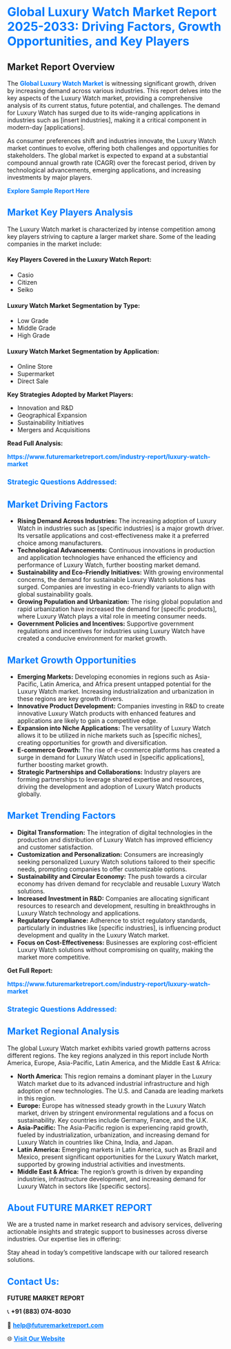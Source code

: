 <h1 style="color: #007BFF;">Global Luxury Watch Market Report 2025-2033: Driving Factors, Growth Opportunities, and Key Players</h1>

<section id="overview">
<h2>Market Report Overview</h2>
<p>The <a href="https://www.futuremarketreport.com/industry-report/luxury-watch-market" style="color: #007BFF; text-decoration: none;"><strong>Global Luxury Watch Market</strong></a> is witnessing significant growth, driven by increasing demand across various industries. This report delves into the key aspects of the Luxury Watch market, providing a comprehensive analysis of its current status, future potential, and challenges. The demand for Luxury Watch has surged due to its wide-ranging applications in industries such as [insert industries], making it a critical component in modern-day [applications].</p>
<p>As consumer preferences shift and industries innovate, the Luxury Watch market continues to evolve, offering both challenges and opportunities for stakeholders. The global market is expected to expand at a substantial compound annual growth rate (CAGR) over the forecast period, driven by technological advancements, emerging applications, and increasing investments by major players.</p>
</section>

<section id="overview">
<p><a href="https://www.futuremarketreport.com/request-sample/reportId=88417" style="color: #007BFF; text-decoration: none;"><strong>Explore Sample Report Here</strong></a></p>
</section>

<section id="key-players">
<h2 style="color: #007BFF;">Market Key Players Analysis</h2>
<p>The Luxury Watch market is characterized by intense competition among key players striving to capture a larger market share. Some of the leading companies in the market include:</p>
<h4>Key Players Covered in the Luxury Watch Report:</h4>
<ul><li>Casio</li><li>Citizen</li><li>Seiko</li></ul>
<h4>Luxury Watch Market Segmentation by Type:</h4>
<ul><li>Low Grade</li><li>Middle Grade</li><li>High Grade</li></ul>

<h4>Luxury Watch Market Segmentation by Application:</h4>
<ul><li>Online Store</li><li>Supermarket</li><li>Direct Sale</li></ul>
<p><strong>Key Strategies Adopted by Market Players:</strong></p>
<ul>
<li>Innovation and R&D</li>
<li>Geographical Expansion</li>
<li>Sustainability Initiatives</li>
<li>Mergers and Acquisitions</li>
</ul>
</section>

<section>
<p><strong>Read Full Analysis: </strong></p><a href="https://www.futuremarketreport.com/industry-report/luxury-watch-market" style="color: #007BFF; text-decoration: none;"><strong>https://www.futuremarketreport.com/industry-report/luxury-watch-market</strong></a>
<h3 style="color: #007BFF;">Strategic Questions Addressed:</h3>
</section>

<section id="driving-factors">
<h2 style="color: #007BFF;">Market Driving Factors</h2>
<ul>
<li><strong>Rising Demand Across Industries:</strong> The increasing adoption of Luxury Watch in industries such as [specific industries] is a major growth driver. Its versatile applications and cost-effectiveness make it a preferred choice among manufacturers.</li>
<li><strong>Technological Advancements:</strong> Continuous innovations in production and application technologies have enhanced the efficiency and performance of Luxury Watch, further boosting market demand.</li>
<li><strong>Sustainability and Eco-Friendly Initiatives:</strong> With growing environmental concerns, the demand for sustainable Luxury Watch solutions has surged. Companies are investing in eco-friendly variants to align with global sustainability goals.</li>
<li><strong>Growing Population and Urbanization:</strong> The rising global population and rapid urbanization have increased the demand for [specific products], where Luxury Watch plays a vital role in meeting consumer needs.</li>
<li><strong>Government Policies and Incentives:</strong> Supportive government regulations and incentives for industries using Luxury Watch have created a conducive environment for market growth.</li>
</ul>
</section>

<section id="growth-opportunities">
<h2 style="color: #007BFF;">Market Growth Opportunities</h2>
<ul>
<li><strong>Emerging Markets:</strong> Developing economies in regions such as Asia-Pacific, Latin America, and Africa present untapped potential for the Luxury Watch market. Increasing industrialization and urbanization in these regions are key growth drivers.</li>
<li><strong>Innovative Product Development:</strong> Companies investing in R&D to create innovative Luxury Watch products with enhanced features and applications are likely to gain a competitive edge.</li>
<li><strong>Expansion into Niche Applications:</strong> The versatility of Luxury Watch allows it to be utilized in niche markets such as [specific niches], creating opportunities for growth and diversification.</li>
<li><strong>E-commerce Growth:</strong> The rise of e-commerce platforms has created a surge in demand for Luxury Watch used in [specific applications], further boosting market growth.</li>
<li><strong>Strategic Partnerships and Collaborations:</strong> Industry players are forming partnerships to leverage shared expertise and resources, driving the development and adoption of Luxury Watch products globally.</li>
</ul>
</section>

<section id="trending-factors">
<h2 style="color: #007BFF;">Market Trending Factors</h2>
<ul>
<li><strong>Digital Transformation:</strong> The integration of digital technologies in the production and distribution of Luxury Watch has improved efficiency and customer satisfaction.</li>
<li><strong>Customization and Personalization:</strong> Consumers are increasingly seeking personalized Luxury Watch solutions tailored to their specific needs, prompting companies to offer customizable options.</li>
<li><strong>Sustainability and Circular Economy:</strong> The push towards a circular economy has driven demand for recyclable and reusable Luxury Watch solutions.</li>
<li><strong>Increased Investment in R&D:</strong> Companies are allocating significant resources to research and development, resulting in breakthroughs in Luxury Watch technology and applications.</li>
<li><strong>Regulatory Compliance:</strong> Adherence to strict regulatory standards, particularly in industries like [specific industries], is influencing product development and quality in the Luxury Watch market.</li>
<li><strong>Focus on Cost-Effectiveness:</strong> Businesses are exploring cost-efficient Luxury Watch solutions without compromising on quality, making the market more competitive.</li>
</ul>
</section>

<section>
<p><strong>Get Full Report: </strong></p><a href="https://www.futuremarketreport.com/industry-report/luxury-watch-market" style="color: #007BFF; text-decoration: none;"><strong>https://www.futuremarketreport.com/industry-report/luxury-watch-market</strong></a>
<h3 style="color: #007BFF;">Strategic Questions Addressed:</h3>
</section>


<section id="regional-analysis">
<h2 style="color: #007BFF;">Market Regional Analysis</h2>
<p>The global Luxury Watch market exhibits varied growth patterns across different regions. The key regions analyzed in this report include North America, Europe, Asia-Pacific, Latin America, and the Middle East & Africa:</p>
<ul>
<li><strong>North America:</strong> This region remains a dominant player in the Luxury Watch market due to its advanced industrial infrastructure and high adoption of new technologies. The U.S. and Canada are leading markets in this region.</li>
<li><strong>Europe:</strong> Europe has witnessed steady growth in the Luxury Watch market, driven by stringent environmental regulations and a focus on sustainability. Key countries include Germany, France, and the U.K.</li>
<li><strong>Asia-Pacific:</strong> The Asia-Pacific region is experiencing rapid growth, fueled by industrialization, urbanization, and increasing demand for Luxury Watch in countries like China, India, and Japan.</li>
<li><strong>Latin America:</strong> Emerging markets in Latin America, such as Brazil and Mexico, present significant opportunities for the Luxury Watch market, supported by growing industrial activities and investments.</li>
<li><strong>Middle East & Africa:</strong> The region’s growth is driven by expanding industries, infrastructure development, and increasing demand for Luxury Watch in sectors like [specific sectors].</li>
</ul>
</section>

<footer>
<h2 style="color: #007BFF;">About FUTURE MARKET REPORT</h2>
<p>We are a trusted name in market research and advisory services, delivering actionable insights and strategic support to businesses across diverse industries. Our expertise lies in offering:</p>

<p>Stay ahead in today’s competitive landscape with our tailored research solutions.</p>

<h2 style="color: #007BFF;">Contact Us:</h2>
<p><strong>FUTURE MARKET REPORT</strong></p>
<p>📞 <strong>+91 (883) 074-8030</strong></p>
<p>📧 <strong><a href="mailto:help@futuremarketreport.com" style="color: #007BFF;">help@futuremarketreport.com</a></strong></p>
<p>🌐 <strong><a href="https://www.futuremarketreport.com/" style="color: #007BFF;">Visit Our Website</a></strong></p>
</footer>